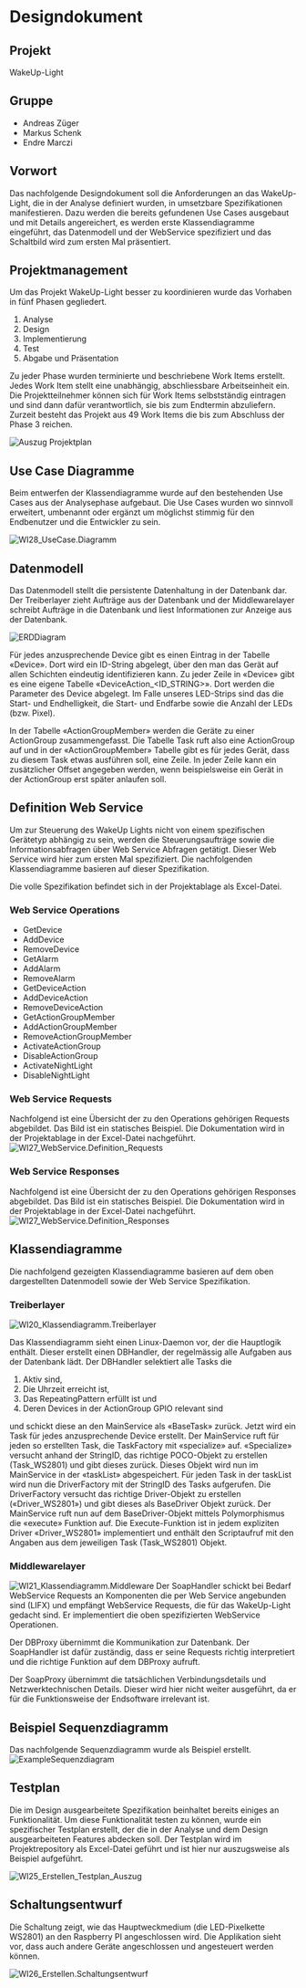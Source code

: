 # Designdokument

## Projekt
WakeUp-Light

## Gruppe
* Andreas Züger
* Markus Schenk
* Endre Marczi

## Vorwort
Das nachfolgende Designdokument soll die Anforderungen an das WakeUp-Light, die in der Analyse definiert wurden, in umsetzbare Spezifikationen manifestieren. Dazu werden die bereits gefundenen Use Cases ausgebaut und mit Details angereichert, es werden erste Klassendiagramme eingeführt, das Datenmodell und der WebService spezifiziert und das Schaltbild wird zum ersten Mal präsentiert. 

## Projektmanagement
Um das Projekt WakeUp-Light besser zu koordinieren wurde das Vorhaben in fünf Phasen gegliedert. 
1. Analyse
2. Design
3. Implementierung
4. Test
5. Abgabe und Präsentation

Zu jeder Phase wurden terminierte und beschriebene Work Items erstellt. Jedes Work Item stellt eine unabhängig, abschliessbare Arbeitseinheit ein. Die Projektteilnehmer können sich für Work Items selbstständig eintragen und sind dann dafür verantwortlich, sie bis zum Endtermin abzuliefern. Zurzeit besteht das Projekt aus 49 Work Items die bis zum Abschluss der Phase 3 reichen.  

![Auszug Projektplan](WI29_Abgabe.Design_Projektplan.PNG)


## Use Case Diagramme
Beim entwerfen der Klassendiagramme wurde auf den bestehenden Use Cases aus der Analysephase aufgebaut. Die Use Cases wurden wo sinnvoll erweitert, umbenannt oder ergänzt um möglichst stimmig für den Endbenutzer und die Entwickler zu sein. 

![WI28_UseCase.Diagramm](WI28_UseCase.Diagramm.png)

## Datenmodell
Das Datenmodell stellt die persistente Datenhaltung in der Datenbank dar. Der Treiberlayer zieht Aufträge aus der Datenbank und der Middlewarelayer schreibt Aufträge in die Datenbank und liest Informationen zur Anzeige aus der Datenbank. 

![ERDDiagram](ERDDiagram.png)

Für jedes anzusprechende Device gibt es einen Eintrag in der Tabelle «Device». Dort wird ein ID-String abgelegt, über den man das Gerät auf allen Schichten eindeutig identifizieren kann. Zu jeder Zeile in «Device» gibt es eine eigene Tabelle «DeviceAction_<ID_STRING>». Dort werden die Parameter des Device abgelegt. Im Falle unseres LED-Strips sind das die Start- und Endhelligkeit, die Start- und Endfarbe sowie die Anzahl der LEDs (bzw. Pixel).
 
In der Tabelle «ActionGroupMember» werden die Geräte zu einer ActionGroup zusammengefasst. Die Tabelle Task ruft also eine ActionGroup auf und in der «ActionGroupMember» Tabelle gibt es für jedes Gerät, dass zu diesem Task etwas ausführen soll, eine Zeile. In jeder Zeile kann ein zusätzlicher Offset angegeben werden, wenn beispielsweise ein Gerät in der ActionGroup erst später anlaufen soll.  

## Definition Web Service
Um zur Steuerung des WakeUp Lights nicht von einem spezifischen Gerätetyp abhängig zu sein, werden die Steuerungsaufträge sowie die Informationsabfragen über Web Service Abfragen getätigt. Dieser Web Service wird hier zum ersten Mal spezifiziert. Die nachfolgenden Klassendiagramme basieren auf dieser Spezifikation. 

Die volle Spezifikation befindet sich in der Projektablage als Excel-Datei. 

### Web Service Operations
* GetDevice
* AddDevice
* RemoveDevice
* GetAlarm
* AddAlarm
* RemoveAlarm
* GetDeviceAction
* AddDeviceAction
* RemoveDeviceAction
* GetActionGroupMember
* AddActionGroupMember
* RemoveActionGroupMember
* ActivateActionGroup
* DisableActionGroup
* ActivateNightLight
* DisableNightLight

### Web Service Requests
Nachfolgend ist eine Übersicht der zu den Operations gehörigen Requests abgebildet. Das Bild ist ein statisches Beispiel. Die Dokumentation wird in der Projektablage in der Excel-Datei nachgeführt. 
![WI27_WebService.Definition_Requests](WI27_WebService.Definition_Requests.PNG)


### Web Service Responses
Nachfolgend ist eine Übersicht der zu den Operations gehörigen Responses abgebildet. Das Bild ist ein statisches Beispiel. Die Dokumentation wird in der Projektablage in der Excel-Datei nachgeführt. 
![WI27_WebService.Definition_Responses](WI27_WebService.Definition_Responses.PNG)

## Klassendiagramme
Die nachfolgend gezeigten Klassendiagramme basieren auf dem oben dargestellten Datenmodell sowie der Web Service Spezifikation. 

### Treiberlayer
![WI20_Klassendiagramm.Treiberlayer](WI20_Klassendiagramm.Treiberlayer.png)

Das Klassendiagramm sieht einen Linux-Daemon vor, der die Hauptlogik enthält. Dieser erstellt einen DBHandler, der regelmässig alle Aufgaben aus der Datenbank lädt. Der DBHandler selektiert alle Tasks die 
1. Aktiv sind, 
2. Die Uhrzeit erreicht ist, 
3. Das RepeatingPattern erfüllt ist und 
4. Deren Devices in der ActionGroup GPIO relevant sind

und schickt diese an den MainService als «BaseTask» zurück. Jetzt wird ein Task für jedes anzusprechende Device erstellt. Der MainService ruft für jeden so erstellten Task, die TaskFactory mit «specialize» auf. «Specialize» versucht anhand der StringID, das richtige POCO-Objekt zu erstellen (Task_WS2801) und gibt dieses zurück. Dieses Objekt wird nun im MainService in der «taskList» abgespeichert. Für jeden Task in der taskList wird nun die DriverFactory mit der StringID des Tasks aufgerufen. Die DriverFactory versucht das richtige Driver-Objekt zu erstellen («Driver_WS2801») und gibt dieses als BaseDriver Objekt zurück. Der MainService ruft nun auf dem BaseDriver-Objekt mittels Polymorphismus die «execute» Funktion auf. Die Execute-Funktion ist in jedem expliziten Driver «Driver_WS2801» implementiert und enthält den Scriptaufruf mit den Angaben aus dem jeweiligen Task (Task_WS2801) Objekt.

### Middlewarelayer
![WI21_Klassendiagramm.Middleware](WI21_Klassendiagramm.Middleware.PNG)
Der SoapHandler schickt bei Bedarf WebService Requests an Komponenten die per Web Service angebunden sind (LIFX) und empfängt WebService Requests, die für das WakeUp-Light gedacht sind. Er implementiert die oben spezifizierten WebService Operationen. 

Der DBProxy übernimmt die Kommunikation zur Datenbank. Der SoapHandler ist dafür zuständig, dass er seine Requests richtig interpretiert und die richtige Funktion auf dem DBProxy aufruft. 

Der SoapProxy übernimmt die tatsächlichen Verbindungsdetails und Netzwerktechnischen Details. Dieser wird hier nicht weiter ausgeführt, da er für die Funktionsweise  der Endsoftware irrelevant ist. 

## Beispiel Sequenzdiagramm
Das nachfolgende Sequenzdiagramm wurde als Beispiel erstellt.
![ExampleSequenzdiagram](ExampleSequenzdiagram.png)

## Testplan
Die im Design ausgearbeitete Spezifikation beinhaltet bereits einiges an Funktionalität. Um diese Funktionalität testen zu können, wurde ein spezifischer Testplan erstellt, der die in der Analyse und dem Design ausgearbeiteten Features abdecken soll. Der Testplan wird im Projektrepository als Excel-Datei geführt und ist hier nur auszugsweise als Beispiel aufgeführt. 

![WI25_Erstellen_Testplan_Auszug](WI25_Erstellen_Testplan_Auszug.PNG)

## Schaltungsentwurf
Die Schaltung zeigt, wie das Hauptweckmedium (die LED-Pixelkette WS2801) an den Raspberry PI angeschlossen wird. Die Applikation sieht vor, dass auch andere Geräte angeschlossen und angesteuert werden können. 

![WI26_Erstellen.Schaltungsentwurf](WI26_Erstellen.Schaltungsentwurf.png)